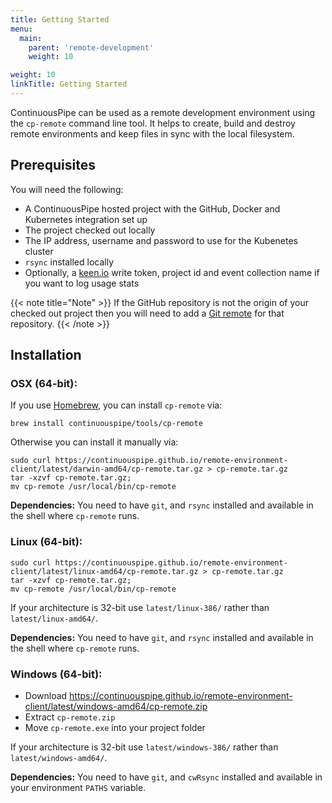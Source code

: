 ```yaml
---
title: Getting Started
menu:
  main:
    parent: 'remote-development'
    weight: 10

weight: 10
linkTitle: Getting Started
---
```

ContinuousPipe can be used as a remote development environment using the `cp-remote` command line tool. It helps to create, build and destroy remote environments and keep files in sync with the local filesystem.

## Prerequisites

You will need the following:

 * A ContinuousPipe hosted project with the GitHub, Docker and Kubernetes integration set up
 * The project checked out locally
 * The IP address, username and password to use for the Kubenetes cluster
 * `rsync` installed locally
 * Optionally, a [keen.io](https://keen.io) write token, project id and event collection name if you want to log usage stats

{{< note title="Note" >}}
If the GitHub repository is not the origin of your checked out project then you will need to add a [Git remote](https://help.github.com/articles/adding-a-remote/) for that repository.
{{< /note >}}

## Installation

### OSX (64-bit):

If you use [Homebrew](https://brew.sh/), you can install `cp-remote` via:

```
brew install continuouspipe/tools/cp-remote
```
Otherwise you can install it manually via:

```
sudo curl https://continuouspipe.github.io/remote-environment-client/latest/darwin-amd64/cp-remote.tar.gz > cp-remote.tar.gz
tar -xzvf cp-remote.tar.gz;
mv cp-remote /usr/local/bin/cp-remote
```

**Dependencies:** You need to have `git`, and `rsync` installed and available in the shell where `cp-remote` runs.

### Linux (64-bit):

```
sudo curl https://continuouspipe.github.io/remote-environment-client/latest/linux-amd64/cp-remote.tar.gz > cp-remote.tar.gz
tar -xzvf cp-remote.tar.gz;
mv cp-remote /usr/local/bin/cp-remote
```

If your architecture is 32-bit use `latest/linux-386/` rather than `latest/linux-amd64/`.

**Dependencies:** You need to have `git`, and `rsync` installed and available in the shell where `cp-remote` runs.

### Windows (64-bit):

* Download https://continuouspipe.github.io/remote-environment-client/latest/windows-amd64/cp-remote.zip
* Extract `cp-remote.zip`
* Move `cp-remote.exe` into your project folder

If your architecture is 32-bit use `latest/windows-386/` rather than `latest/windows-amd64/`.

**Dependencies:** You need to have `git`, and `cwRsync` installed and available in your environment `PATHS` variable.

